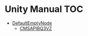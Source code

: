 Unity Manual TOC
================

 - [DefaultEmptyNode](DefaultEmptyNode)
	 - [CMSAPIBQ3VZ](CMSAPIBQ3VZ)

